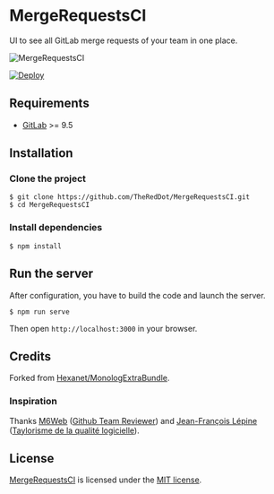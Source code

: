 # MergeRequestsCI

UI to see all GitLab merge requests of your team in one place.

![MergeRequestsCI](screenshot.png)

[![Deploy](https://www.herokucdn.com/deploy/button.svg)](https://heroku.com/deploy)

## Requirements

* [GitLab](https://about.gitlab.com/) >= 9.5

## Installation

### Clone the project

```shell
$ git clone https://github.com/TheRedDot/MergeRequestsCI.git
$ cd MergeRequestsCI
```

### Install dependencies

```shell
$ npm install
```

## Run the server

After configuration, you have to build the code and launch the server.

```shell
$ npm run serve
```

Then open `http://localhost:3000` in your browser.

## Credits

Forked from [Hexanet/MonologExtraBundle](https://github.com/Hexanet/MonologExtraBundle).

### Inspiration

Thanks [M6Web](https://github.com/M6Web) ([Github Team Reviewer](https://github.com/M6Web/GithubTeamReviewer)) and [Jean-François Lépine](http://blog.lepine.pro/) ([Taylorisme de la qualité logicielle](http://lanyrd.com/2015/forumphp/sdwzzb/)).

## License

[MergeRequestsCI](https://github.com/TheRedDot/MergeRequestsCI) is licensed under the [MIT license](LICENSE).
